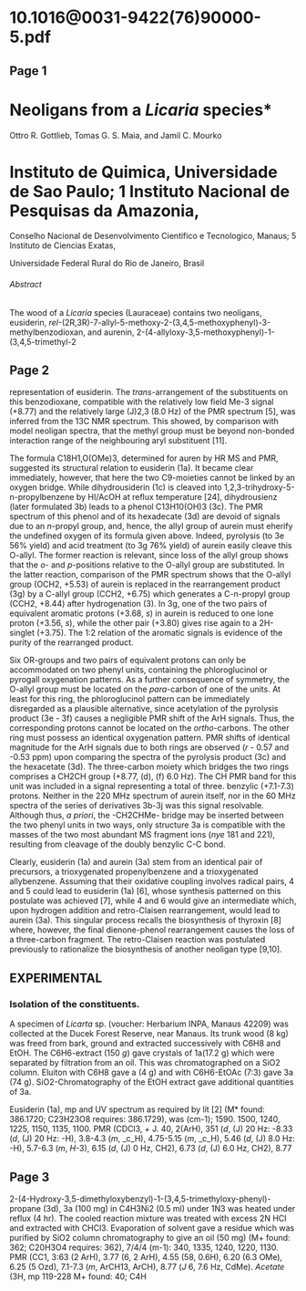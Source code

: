 # 10.1016@0031-9422(76)90000-5.pdf

## Page 1



# Neoligans from a _Licaria_ species*

Ottro R. Gottlieb, Tomas G. S. Maia, and Jamil C. Mourko

# Instituto de Quimica, Universidade de Sao Paulo; 1 Instituto Nacional de Pesquisas da Amazonia,

Conselho Nacional de Desenvolvimento Cientifico e Tecnologico, Manaus; 5 Instituto de Ciencias Exatas,

Universidade Federal Rural do Rio de Janeiro, Brasil

###### Abstract

The wood of a _Licaria_ species (Lauraceae) contains two neoligans, eusiderin, _rel_-(2R,3R)-7-allyl-5-methoxy-2-(3,4,5-methoxyphenyl)-3-methylbenzodioxan, and aurenin, 2-(4-allyloxy-3,5-methoxyphenyl)-1-(3,4,5-trimethyl-2

## Page 2

representation of eusiderin. The _trans_-arrangement of the substituents on this benzodioxane, compatible with the relatively low field Me-3 signal (+8.77) and the relatively large \(J\)2,3 (8.0 Hz) of the PMR spectrum [5], was inferred from the 13C NMR spectrum. This showed, by comparison with model neoligan spectra, that the methyl group must be beyond non-bonded interaction range of the neighbouring aryl substituent [11].

The formula C18H1,O(OMe)3, determined for auren by HR MS and PMR, suggested its structural relation to eusiderin (1a). It became clear immediately, however, that here the two C9-moieties cannot be linked by an oxygen bridge. While dihydrousiderin (1c) is cleaved into 1,2,3-trihydroxy-5-n-propylbenzene by HI/AcOH at reflux temperature [24], dihydrousienz (later formulated 3b) leads to a phenol C13H10(OH)3 (3c). The PMR spectrum of this phenol and of its hexadecate (3d) are devoid of signals due to an _n_-propyl group, and, hence, the allyl group of aurein must eherify the undefined oxygen of its formula given above. Indeed, pyrolysis (to 3e 56% yield) and acid treatment (to 3g 76% yield) of aurein easily cleave this O-allyl. The former reaction is relevant, since loss of the allyl group shows that the _o_- and _p_-positions relative to the O-allyl group are substituted. In the latter reaction, comparison of the PMR spectrum shows that the O-allyl group (OCH2, +5.53) of aurein is replaced in the rearrangement product (3g) by a C-allyl group (CCH2, +6.75) which generates a C-n-propyl group (CCH2, +8.44) after hydrogenation (3). In 3g, one of the two pairs of equivalent aromatic protons (+3.68, _s_) in aurein is reduced to one lone proton (+3.56, _s_), while the other pair (+3.80) gives rise again to a 2H-singlet (+3.75). The 1:2 relation of the aromatic signals is evidence of the purity of the rearranged product.

Six OR-groups and two pairs of equivalent protons can only be accommodated on two phenyl units, containing the phloroglucinol or pyrogall oxygenation patterns. As a further consequence of symmetry, the O-allyl group must be located on the _para_-carbon of one of the units. At least for this ring, the phloroglucinol pattern can be immediately disregarded as a plausible alternative, since acetylation of the pyrolysis product (3e - 3f) causes a negligible PMR shift of the ArH signals. Thus, the corresponding protons cannot be located on the _ortho_-carbons. The other ring must possess an identical oxygenation pattern. PMR shifts of identical magnitude for the ArH signals due to both rings are observed (_r_ - 0.57 and -0.53 ppm) upon comparing the spectra of the pyrolysis product (3c) and the hexacetate (3d). The three-carbon moiety which bridges the two rings comprises a CH2CH group (+8.77, \(d\), \(f\) 6.0 Hz). The CH PMR band for this unit was included in a signal representing a total of three. benzylic (+7.1-7.3) protons. Neither in the 220 MHz spectrum of aurein itself, nor in the 60 MHz spectra of the series of derivatives 3b-3j was this signal resolvable. Although thus, _a priori_, the -CH2CHMe- bridge may be inserted between the two phenyl units in two ways, only structure 3a is compatible with the masses of the two most abundant MS fragment ions (_nye_ 181 and 221), resulting from cleavage of the doubly benzylic C-C bond.

Clearly, eusiderin (1a) and aurein (3a) stem from an identical pair of precursors, a trioxygenated propenylbenzene and a trioxygenated allybenzene. Assuming that their oxidative coupling involves radical pairs, 4 and 5 could lead to eusiderin (1a) [6], whose synthesis patterned on this postulate was achieved [7], while 4 and 6 would give an intermediate which, upon hydrogen addition and retro-Claisen rearrangement, would lead to aurein (3a). This singular process recalls the biosynthesis of thyroxin [8] where, however, the final dienone-phenol rearrangement causes the loss of a three-carbon fragment. The retro-Claisen reaction was postulated previously to rationalize the biosynthesis of another neoligan type [9,10].

## EXPERIMENTAL

### Isolation of the constituents.

A specimen of _Licarta_ sp. (voucher: Herbarium INPA, Manaus 42209) was collected at the Ducek Forest Reserve, near Manaus. Its trunk wood (8 kg) was freed from bark, ground and extracted successively with C6H8 and EtOH. The C6H6-extract (150 _g_) gave crystals of 1a(17.2 g) which were separated by filtration from an oil. This was chromatographed on a SiO2 column. Eluiton with C6H8 gave a (4 g) and with C6H6-EtOAc (7:3) gave 3a (74 g). SiO2-Chromatography of the EtOH extract gave additional quantities of 3a.

Eusiderin (1a), mp and UV spectrum as required by lit [2] (M* found: 386.1720; C23H23O8 requires: 386.1729), was (cm-1); 1590. 1500, 1240, 1225, 1150, 1135, 1100. PMR (CDCl3, + J. 40, 2(ArH), 351 (_d_, \(J\) 20 Hz: -8.33 (_d_, \(J\) 20 Hz: -H), 3.8-4.3 (_m_, _c_H), 4.75-5.15 (_m_, _c_H), 5.46 (_d_, \(J\) 8.0 Hz: -H), 5.7-6.3 (_m_, _H_-3), 6.15 (_d_, \(J\) 0 Hz, CH2), 6.73 (_d_, \(J\) 6.0 Hz, CH2), 8.77

## Page 3

2-(4-Hydroxy-3,5-dimethyloxybenzyl)-1-(3,4,5-trimethyloxy-phenyl)-propane (3d), 3a (100 mg) in C4H3Ni2 (0.5 ml) under 1N3 was heated under reflux (4 hr). The cooled reaction mixture was treated with excess 2N HCl and extracted with CHCl3. Evaporation of solvent gave a residue which was purified by SiO2 column chromatography to give an oil (50 mg) (M+ found: 362; C20H3O4 requires: 362), 7/4/4 (m-1): 340, 1335, 1240, 1220, 1130. PMR (CC1, 3:63 (2 ArH), 3.77 (6, 2 ArH), 4.55 (58, 0.6H), 6.20 (6.3 OMe), 6.25 (5 Ozd), 7.1-7.3 (_m_, ArCH13, ArCH), 8.77 (_J_ 6, 7.6 Hz, CdMe). _Acetate_ (3H, mp 119-228 M+ found: 40; C4H

